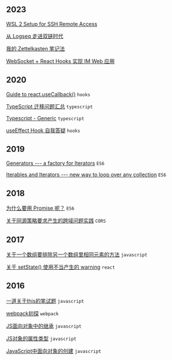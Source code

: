 ## 2023

[WSL 2 Setup for SSH Remote Access](https://github.com/wuzhenquan/blog/issues/33)

[从 Logseq 走进双链时代](https://github.com/wuzhenquan/blog/issues/32)

[我的 Zettelkasten 笔记法](https://github.com/wuzhenquan/blog/issues/31)

[WebSocket + React Hooks 实现 IM Web 应用](https://github.com/wuzhenquan/blog/issues/30)

## 2020

[Guide to react.useCallback()](https://github.com/wuzhenquan/blog/issues/23) `hooks`

[TypeScript 迁移问题汇总](https://github.com/wuzhenquan/blog/issues/20) `typescript` 

[Typescript - Generic](https://github.com/wuzhenquan/blog/issues/19) `typescript` 

[useEffect Hook 自我答疑](https://github.com/wuzhenquan/blog/issues/18) `hooks` 

## 2019

[Generators --- a factory for Iterators](https://github.com/wuzhenquan/blog/issues/16) `ES6`

[Iterables and Iterators --- new way to loop over any collection](https://github.com/wuzhenquan/blog/issues/15) `ES6` 

## 2018

[为什么要用 Promise 呢？](https://github.com/wuzhenquan/blog/issues/13) `ES6` 

[关于同源策略要求产生的跨域问题实践](https://github.com/wuzhenquan/blog/issues/12) `CORS`

## 2017

[关于一个数组要排除另一个数组里相同元素的方法](https://github.com/wuzhenquan/blog/issues/10) `javascript` 

[关于 setState() 使用不当产生的 warning](https://github.com/wuzhenquan/blog/issues/9) `react`

## 2016

[一道关于this的笔试题](https://github.com/wuzhenquan/blog/issues/7) `javascript` 

[webpack初探](https://github.com/wuzhenquan/blog/issues/6) `webpack` 

[JS面向对象中的继承](https://github.com/wuzhenquan/blog/issues/4) `javascript` 

[JS对象的属性类型](https://github.com/wuzhenquan/blog/issues/3) `javascript` 

[JavaScript中面向对象的创建](https://github.com/wuzhenquan/blog/issues/2) `javascript` 
